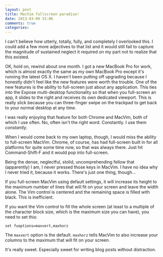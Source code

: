 ```yaml
---
layout: post
title: MacVim fullscreen paradise!
date: 2013-03-09 15:06
comments: true
categories: 
---
```

I can't believe how utterly, totally, fully, and completely I overlooked this. 
I could add a few more adjectives to that list and it would still fail to 
capture the magnitude of sustained neglect it required on my part not to 
realize that this existed.<!--more-->

OK, hold on, rewind about one month. I got a new MacBook Pro for work, which 
is almost exactly the same as my own MacBook Pro except it's running the 
latest OS X. I haven't been putting off upgrading because I honestly didn't 
feel like the new features were worth the trouble. One of the new features is 
the ability to full-screen just about any application. This ties into the 
Expose multi-desktop functionality so that when you full-screen an app, it 
slides to the right and receives its own dedicated viewport. This is really 
slick because you can three-finger swipe on the trackpad to get back to your 
normal desktop at any time.

I was really enjoying that feature for both Chrome and MacVim, both of which I 
use often. No, often isn't the right word. Constantly. I use them 
*constantly*.

When I would come back to my own laptop, though, I would miss the ability to 
full-screen MacVim. Chrome, of course, has had full-screen built in for all 
platforms for quite some time now, so that was always there. Just hit 
Command-Shift-F and it would pop into full-screen.

Being the dense, neglectful, stolid, uncomprehending fellow that (apparently) 
I am, I never pressed those keys in MacVim. I have no idea why I never tried 
it, because it works. There's just one thing, though...

If you full-screen MacVim using default settings, it will increase its height 
to the maximum number of lines that will fit on your screen and leave the 
width alone. The Vim control is centered and the remaining space is filled 
with black. This is inefficient.

If you want the Vim control to fill the whole screen (at least to a multiple 
of the character block size, which is the maximum size you can have), you need 
to set this:

```
set fuoptions=maxvert,maxhorz
```

The `maxvert` option is the default. `maxhorz` tells MacVim to also increase 
your columns to the maximum that will fit on your screen.

It's really sweet. Especially sweet for writing blog posts without 
distraction.
